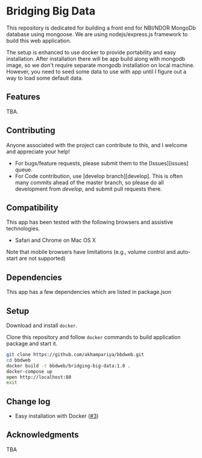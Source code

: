 Bridging Big Data
=================

This repository is dedicated for building a front end for NBI/NDOR MongoDb database using mongoose. We are using nodejs/express.js framework to build this web application.

The setup is enhanced to use docker to provide portability and easy installation. After installation there will be app build along with mongodb image, so we don't require separate mongodb installation on local machine. However, you need to seed some data to use with app until I figure out a way to load some default data.



Features
--------

TBA.
    
Contributing
-------------

Anyone associated with the project can contribute to this, and I welcome and appreciate your help!

- For bugs/feature requests, please submit them to the [Issues][issues] queue. 
- For Code contribution, use [develop branch][develop]. This is often many commits ahead of the master branch, so please do all development from *develop*, and submit pull requests there.

Compatibility
-------------

This app has been tested with the following browsers and assistive technologies.

-   Safari and Chrome on Mac OS X


Note that mobile browsers have limitations (e.g., volume control and auto-start are not supported) 

Dependencies
------------

This app has a few dependencies which are listed in package.json 

Setup 
-----
Download and install `docker`. 

Clone this repository and follow `docker` commands to build application package and start it.

```bash
git clone https://github.com/akhampariya/bbdweb.git
cd bbdweb
docker build -t bbdweb/bridging-big-data:1.0 .
docker-compose up
open http://localhost:80
exit
```

Change log 
---------------

* Easy installation with Docker ([#3][i3])

[i3]: https://github.com/akhampariya/bbdweb/issues/3

Acknowledgments 
---------------
TBA
